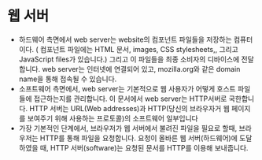 # 웹 서버

- 하드웨어 측면에서 web server는 website의 컴포넌트 파일들을 저장하는 컴퓨터이다. ( 컴포넌트 파일에는 HTML 문서, images, CSS stylesheets,, 그리고 JavaScript files가 있습니다.) 그리고 이 파일들을 최종 소비자의 디바이스에 전달합니다. web server는 인터넷에 연결되어 있고, mozilla.org와 같은 domain name을 통해 접속될 수 있습니다.
- 소프트웨어 측면에서, web server는 기본적으로 웹 사용자가 어떻게 호스트 파일들에 접근하는지를 관리합니다. 이 문서에서 web server는 HTTP서버로 국한합니다. HTTP 서버는 URL(Web addresses)과 HTTP(당신의 브라우자거 웹 페이지를 보여주기 위해 사용하는 프로토콜)의 소프트웨어 일부입니다
- 가장 기본적인 단계에서, 브라우저가 웹 서버에서 불려진 파일을 필요로 할때, 브라우저는 HTTP를 통해 파일을 요청합니다. 요청이 올바른 웹 서버(하드웨어)에 도달하였을 때, HTTP 서버(software)는 요청된 문서를 HTTP를 이용해 보내줍니다. 
